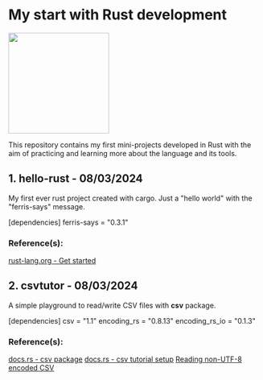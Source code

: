 # My start with Rust development
<img src="https://rustacean.net/assets/rustacean-orig-noshadow.png" width="200" />

<p>
This repository contains my first mini-projects developed in Rust with the aim of
practicing and learning more about the language and its tools.
</p>

## 1. hello-rust - 08/03/2024
<p>
My first ever rust project created with cargo. Just a "hello world" with the "ferris-says" message.
</p>

[dependencies]
ferris-says = "0.3.1"

### Reference(s):
<a href="https://www.rust-lang.org/pt-BR/learn/get-started">rust-lang.org - Get started</a>

## 2. csvtutor - 08/03/2024
<p>
A simple playground to read/write CSV files with <b>csv</b> package.
</p>

[dependencies]
csv = "1.1"
encoding_rs = "0.8.13"
encoding_rs_io = "0.1.3"

### Reference(s):
<a href="https://docs.rs/csv/latest/csv/index.html">docs.rs - csv package</a>
<a href="https://docs.rs/csv/latest/csv/tutorial/index.html#setup">docs.rs - csv tutorial setup</a>
<a href="https://stackoverflow.com/questions/53826986/how-to-read-a-non-utf8-encoded-csv-file">Reading non-UTF-8 encoded CSV</a>